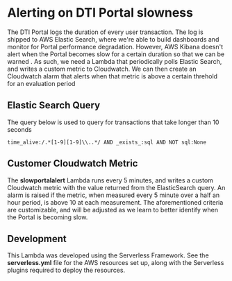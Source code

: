 # Alerting on DTI Portal slowness

The DTI Portal logs the duration of every user transaction.  The log is shipped to AWS Elastic Search, where we're able to build dashboards and monitor for Portal performance degradation.  However, AWS Kibana doesn't alert when the Portal becomes slow for a certain duration so that we can be warned .  As such, we need a Lambda that periodically polls Elastic Search, and writes a custom metric to Cloudwatch.  We can then create an Cloudwatch alarm that alerts when that metric is above a certain threhold for an evaluation period

## Elastic Search Query

The query below is used to query for transactions that take longer than 10 seconds

```
time_alive:/.*[1-9][1-9]\\..*/ AND _exists_:sql AND NOT sql:None
```

## Customer Cloudwatch Metric

The **slowportalalert** Lambda runs every 5 minutes, and writes a custom Cloudwatch metric with the value returned from the ElasticSearch query.  An alarm is raised if the metric, when measured every 5 minute over a half an hour period, is above 10 at each measurement.  The aforementioned criteria are customizable, and will be adjusted as we learn to better identify when the Portal is becoming slow.

## Development

This Lambda was developed using the Serverless Framework.  See the **serverless.yml** file for the AWS resources set up, along with the Serverless plugins required to deploy the resources.
